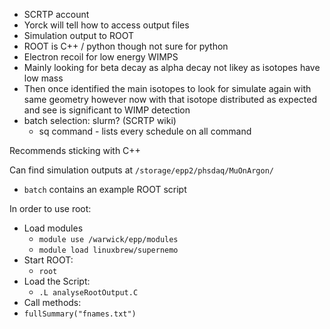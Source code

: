 - SCRTP account
- Yorck will tell how to access output files
- Simulation output to ROOT
- ROOT is C++ / python though not sure for python
- Electron recoil for low energy WIMPS
- Mainly looking for beta decay as alpha decay not likey as isotopes have low mass
- Then once identified the main isotopes to look for simulate again with same geometry however now with that isotope distributed as expected and see is significant to WIMP detection
- batch selection: slurm? (SCRTP wiki)
	- sq command - lists every schedule on all command


Recommends sticking with C++

Can find simulation outputs at `/storage/epp2/phsdaq/MuOnArgon/`
- `batch` contains an example ROOT script

In order to use root:
- Load modules
	- `module use /warwick/epp/modules`
	- `module load linuxbrew/supernemo`
- Start ROOT:
	- `root`
- Load the Script:
	- `.L analyseRootOutput.C`
- Call methods:
- `fullSummary("fnames.txt")`